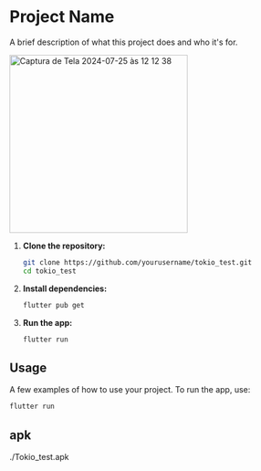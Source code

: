 # Project Name

A brief description of what this project does and who it's for.



<img width="312" alt="Captura de Tela 2024-07-25 às 12 12 38" src="https://github.com/user-attachments/assets/db0a5c4c-0b2b-4a6a-be2f-5c2309165801">




1. **Clone the repository:**

    ```bash
    git clone https://github.com/yourusername/tokio_test.git
    cd tokio_test
    ```

2. **Install dependencies:**

    ```bash
    flutter pub get
    ```

3. **Run the app:**

    ```bash
    flutter run
    ```

## Usage

A few examples of how to use your project. To run the app, use:

```bash
flutter run
```

## apk

./Tokio_test.apk
